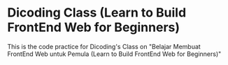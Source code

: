 # Dicoding Class (Learn to Build FrontEnd Web for Beginners)

This is the code practice for Dicoding's Class on "Belajar Membuat FrontEnd Web untuk Pemula (Learn to Build FrontEnd Web for Beginners)"
